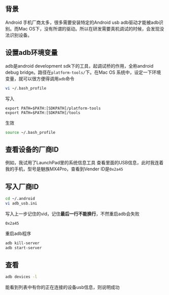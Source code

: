 ## 背景
Android 手机厂商太多，很多需要安装特定的Android usb adb驱动才能被adb识别。而Mac OS下，没有所谓的驱动。所以在研发需要真机调试的时候，会发现没法识别设备。

## 设置adb环境变量

adb是android development sdk下的工具，起调试桥的作用，全称android debug bridge。路径在`platform-tools/`下。在Mac OS 系统中，设定一下环境变量，就可以很方便得调用`adb`命令

```sh
vi ~/.bash_profile
```
写入
```
export PATH=$PATH:[SDKPATH]/platform-tools
export PATH=$PATH:[SDKPATH]/tools
```
生效
```sh
source ~/.bash_profile
```

## 查看设备的厂商ID
例如，我试用了LaunchPad里的系统信息工具
查看里面的USB信息，此时我连着我的手机，型号是魅族MX4Pro，查看到Vender ID是`0x2a45`

## 写入厂商ID
```sh
cd ~/.android
vi adb_usb.ini
```
写入上一步记住的vid，记住**最后一行不能换行**，不然重启adb会失败
```
0x2a45
```
 重启adb程序
```sh
adb kill-server
adb start-server
```

## 查看

```sh
adb devices -l
```
能看到列表中有你的正在连接的设备usb信息，则说明成功